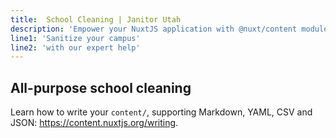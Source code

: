 ```yaml
---
title:  School Cleaning | Janitor Utah
description: 'Empower your NuxtJS application with @nuxt/content module: write in a content/ directory and fetch your Markdown, JSON, YAML and CSV files through a MongoDB like API, acting as a Git-based Headless CMS.'
line1: 'Sanitize your campus'
line2: 'with our expert help'
---
```


##  All-purpose school cleaning

Learn how to write your `content/`, supporting Markdown, YAML, CSV and JSON: https://content.nuxtjs.org/writing.